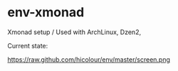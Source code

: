 env-xmonad
==========

Xmonad setup / Used with ArchLinux, Dzen2,  

Current state:

https://raw.github.com/hicolour/env/master/screen.png


